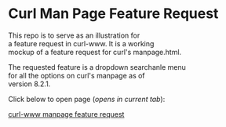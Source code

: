 # Curl Man Page Feature Request

This repo is to serve as an illustration for <br/>
a feature request in curl-www. It is a working <br/>
mockup of a feature request for curl's manpage.html. <br/>

The requested feature is a dropdown searchanle menu <br/>
for all the options on curl's manpage as of <br/>
version 8.2.1. <br/>

Click below to open page (*opens in current tab*):

[curl-www manpage feature request](https://jhauga.github.io/htmlpreview.github.com/?https://github.com/isocialPractice/curl-manpage/blob/main/index.html)
